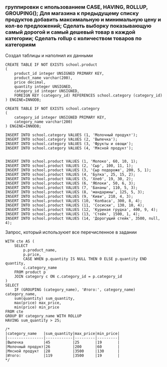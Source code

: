 ### группировки с ипользованием CASE, HAVING, ROLLUP, GROUPING(); Для магазина к предыдущему списку продуктов добавить максимальную и минимальную цену и кол-во предложений; Сделать выборку показывающую самый дорогой и самый дешевый товар в каждой категории; Сделать rollup с количеством товаров по категориям
Создал таблицы и наполнил их данными
```
CREATE TABLE IF NOT EXISTS school.product 
(
	product_id integer UNSIGNED PRIMARY KEY,
	product_name varchar(200),
	price decimal,
	quantity integer UNSIGNED,
	category_id integer UNSIGNED,
	FOREIGN KEY (category_id) REFERENCES school.category (category_id)
) ENGINE=INNODB;

CREATE TABLE IF NOT EXISTS school.category 
(
	category_id integer UNSIGNED PRIMARY KEY,
	category_name varchar(200)
) ENGINE=INNODB;

INSERT INTO school.category VALUES (1, 'Молочный продукт');
INSERT INTO school.category VALUES (2, 'Выпечка');
INSERT INTO school.category VALUES (3, 'Фрукты и овощи');
INSERT INTO school.category VALUES (4, 'Мясной продукт');


INSERT INTO school.product VALUES (1, 'Молоко', 60, 10, 1);
INSERT INTO school.product VALUES (2, 'Сыр', 100, 11, 1);
INSERT INTO school.product VALUES (3, 'Сыр подороже', 200, 5, 1);
INSERT INTO school.product VALUES (4, 'Булка', 25, 15, 2);
INSERT INTO school.product VALUES (5, 'Хлеб', 19, 30, 2);
INSERT INTO school.product VALUES (6, 'Яблоки', 50, 6, 3);
INSERT INTO school.product VALUES (7, 'Бананы', 110, 5, 3);
INSERT INTO school.product VALUES (8, 'мандарины', 125, 5, 3);
INSERT INTO school.product VALUES (9, 'Киви', 210, 4, 3);
INSERT INTO school.product VALUES (10, 'Колбаса', 300, 8, 4);
INSERT INTO school.product VALUES (11, 'Сосиски', 130, 10, 4);
INSERT INTO school.product VALUES (12, 'Куриная грудка', 400, 9, 4);
INSERT INTO school.product VALUES (13, 'Стейк', 1500, 1, 4);
INSERT INTO school.product VALUES (14, 'Дорогущий стейк', 3500, null, 4);
```
Запрос, который используюет все перечисленное в задании
```
WITH cte AS (
	SELECT 
		p.product_name,
		p.price,
		CASE WHEN p.quantity IS NULL THEN 0 ELSE p.quantity END quantity,
		c.category_name
	FROM product p 
	JOIN category c ON c.category_id = p.category_id 
)
SELECT 
	IF (GROUPING (category_name), 'Итого:', category_name) category_name, 
	sum(quantity) sum_quantity,
	max(price) max_price,
	min(price) min_price
FROM cte
GROUP BY category_name WITH ROLLUP
HAVING sum_quantity > 25;

/*
|category_name   |sum_quantity|max_price|min_price|
|----------------|------------|---------|---------|
|Выпечка         |45          |25       |19       |
|Молочный продукт|26          |200      |60       |
|Мясной продукт  |28          |3500     |130      |
|Итого:          |119         |3500     |19       |
*/
```
